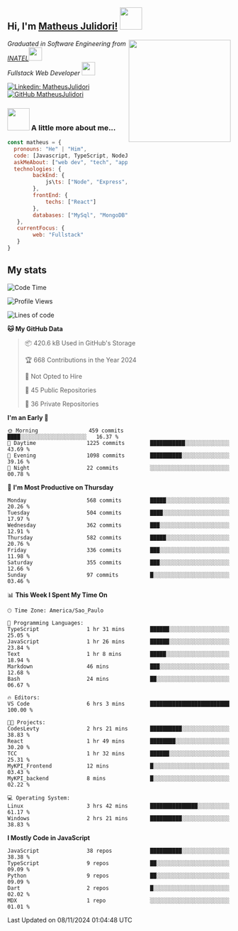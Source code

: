 <h2> Hi, I'm <a href="https://matheusjulidori.github.io" target="_blank">Matheus Julidori!</a> <img src="https://media.giphy.com/media/12oufCB0MyZ1Go/giphy.gif" width="50"></h2>
<img align='right' src="https://media.giphy.com/media/3oKIPnAiaMCws8nOsE/giphy.gif" width="230" height="auto">
<p><em>Graduated in Software Engineering from <a href="http://www.inatel.br" target="_blank">INATEL</a><img src="https://media.giphy.com/media/fYSnHlufseco8Fh93Z/giphy.gif" width="30"></br>
  Fullstack Web Developer <img src="https://media.giphy.com/media/WUlplcMpOCEmTGBtBW/giphy.gif" width="30">
</em></p>

[![Linkedin: MatheusJulidori](https://img.shields.io/badge/-MatheusJulidori-blue?style=flat-square&logo=Linkedin&logoColor=white&link=https://www.linkedin.com/in/MatheusJulidori/)](https://www.linkedin.com/in/MatheusJulidori/)
[![GitHub MatheusJulidori](https://img.shields.io/github/followers/matheusjulidori?label=follow&style=social)](https://github.com/MatheusJulidori)


### <img src="https://media.giphy.com/media/VgCDAzcKvsR6OM0uWg/giphy.gif" width="50"> A little more about me...  

```javascript
const matheus = {
  pronouns: "He" | "Him",
  code: [Javascript, TypeScript, NodeJS, Express, NestJS, React, MySQL, MongoDB, HTML, CSS, Python, Django, PostgreSQL],
  askMeAbout: ["web dev", "tech", "app dev", "games"],
  technologies: {
        backEnd: {
            js\ts: ["Node", "Express", "NestJS"]
        },
        frontEnd: {
            techs: ["React"]
        },
        databases: ["MySql", "MongoDB", "PostgreSQL"],
   },
   currentFocus: {
        web: "Fullstack"
   }
}
```
<h2>My stats</h2>

<!--START_SECTION:waka-->
![Code Time](http://img.shields.io/badge/Code%20Time-705%20hrs%2058%20mins-blue)

![Profile Views](http://img.shields.io/badge/Profile%20Views-0-blue)

![Lines of code](https://img.shields.io/badge/From%20Hello%20World%20I%27ve%20Written-7.1%20million%20lines%20of%20code-blue)

**🐱 My GitHub Data** 

> 📦 420.6 kB Used in GitHub's Storage 
 > 
> 🏆 668 Contributions in the Year 2024
 > 
> 🚫 Not Opted to Hire
 > 
> 📜 45 Public Repositories 
 > 
> 🔑 36 Private Repositories 
 > 
**I'm an Early 🐤** 

```text
🌞 Morning                459 commits         ████░░░░░░░░░░░░░░░░░░░░░   16.37 % 
🌆 Daytime                1225 commits        ███████████░░░░░░░░░░░░░░   43.69 % 
🌃 Evening                1098 commits        ██████████░░░░░░░░░░░░░░░   39.16 % 
🌙 Night                  22 commits          ░░░░░░░░░░░░░░░░░░░░░░░░░   00.78 % 
```
📅 **I'm Most Productive on Thursday** 

```text
Monday                   568 commits         █████░░░░░░░░░░░░░░░░░░░░   20.26 % 
Tuesday                  504 commits         ████░░░░░░░░░░░░░░░░░░░░░   17.97 % 
Wednesday                362 commits         ███░░░░░░░░░░░░░░░░░░░░░░   12.91 % 
Thursday                 582 commits         █████░░░░░░░░░░░░░░░░░░░░   20.76 % 
Friday                   336 commits         ███░░░░░░░░░░░░░░░░░░░░░░   11.98 % 
Saturday                 355 commits         ███░░░░░░░░░░░░░░░░░░░░░░   12.66 % 
Sunday                   97 commits          █░░░░░░░░░░░░░░░░░░░░░░░░   03.46 % 
```


📊 **This Week I Spent My Time On** 

```text
🕑︎ Time Zone: America/Sao_Paulo

💬 Programming Languages: 
TypeScript               1 hr 31 mins        ██████░░░░░░░░░░░░░░░░░░░   25.05 % 
JavaScript               1 hr 26 mins        ██████░░░░░░░░░░░░░░░░░░░   23.84 % 
Text                     1 hr 8 mins         █████░░░░░░░░░░░░░░░░░░░░   18.94 % 
Markdown                 46 mins             ███░░░░░░░░░░░░░░░░░░░░░░   12.68 % 
Bash                     24 mins             ██░░░░░░░░░░░░░░░░░░░░░░░   06.67 % 

🔥 Editors: 
VS Code                  6 hrs 3 mins        █████████████████████████   100.00 % 

🐱‍💻 Projects: 
CodesLevty               2 hrs 21 mins       ██████████░░░░░░░░░░░░░░░   38.83 % 
React                    1 hr 49 mins        ████████░░░░░░░░░░░░░░░░░   30.20 % 
TCC                      1 hr 32 mins        ██████░░░░░░░░░░░░░░░░░░░   25.31 % 
MyKPI_Frontend           12 mins             █░░░░░░░░░░░░░░░░░░░░░░░░   03.43 % 
MyKPI_backend            8 mins              █░░░░░░░░░░░░░░░░░░░░░░░░   02.22 % 

💻 Operating System: 
Linux                    3 hrs 42 mins       ███████████████░░░░░░░░░░   61.17 % 
Windows                  2 hrs 21 mins       ██████████░░░░░░░░░░░░░░░   38.83 % 
```

**I Mostly Code in JavaScript** 

```text
JavaScript               38 repos            ██████████░░░░░░░░░░░░░░░   38.38 % 
TypeScript               9 repos             ██░░░░░░░░░░░░░░░░░░░░░░░   09.09 % 
Python                   9 repos             ██░░░░░░░░░░░░░░░░░░░░░░░   09.09 % 
Dart                     2 repos             █░░░░░░░░░░░░░░░░░░░░░░░░   02.02 % 
MDX                      1 repo              ░░░░░░░░░░░░░░░░░░░░░░░░░   01.01 % 
```




 Last Updated on 08/11/2024 01:04:48 UTC
<!--END_SECTION:waka-->
